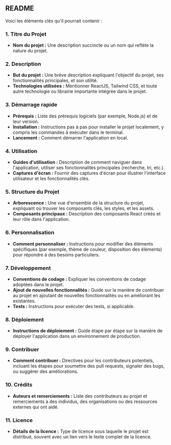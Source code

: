 ## README

Voici les éléments clés qu'il pourrait contenir :

### 1\. Titre du Projet

- **Nom du projet :** Une description succincte ou un nom qui reflète la nature du projet.

### 2\. Description

- **But du projet :** Une brève description expliquant l'objectif du projet, ses fonctionnalités principales, et son utilité.
- **Technologies utilisées :** Mentionner ReactJS, Tailwind CSS, et toute autre technologie ou librairie importante intégrée dans le projet.

### 3\. Démarrage rapide

- **Prérequis :** Liste des prérequis logiciels (par exemple, Node.js) et de leur version.
- **Installation :** Instructions pas à pas pour installer le projet localement, y compris les commandes à exécuter dans le terminal.
- **Lancement :** Comment démarrer l'application en local.

### 4\. Utilisation

- **Guides d'utilisation :** Description de comment naviguer dans l'application, utiliser ses fonctionnalités principales (recherche, tri, etc.).
- **Captures d'écran :** Fournir des captures d'écran pour illustrer l'interface utilisateur et les fonctionnalités clés.

### 5\. Structure du Projet

- **Arborescence :** Une vue d'ensemble de la structure du projet, expliquant où trouver les composants clés, les styles, et les assets.
- **Composants principaux :** Description des composants React créés et leur rôle dans l'application.

### 6\. Personnalisation

- **Comment personnaliser :** Instructions pour modifier des éléments spécifiques (par exemple, thème de couleur, disposition des éléments) pour répondre à des besoins particuliers.

### 7\. Développement

- **Conventions de codage :** Expliquer les conventions de codage adoptées dans le projet.
- **Ajout de nouvelles fonctionnalités :** Guide sur la manière de contribuer au projet en ajoutant de nouvelles fonctionnalités ou en améliorant les existantes.
- **Tests :** Instructions pour exécuter des tests, si applicable.

### 8\. Déploiement

- **Instructions de déploiement :** Guide étape par étape sur la manière de déployer l'application dans un environnement de production.

### 9\. Contribuer

- **Comment contribuer :** Directives pour les contributeurs potentiels, incluant les étapes pour soumettre des pull requests, signaler des bugs, ou suggérer des améliorations.

### 10\. Crédits

- **Auteurs et remerciements :** Liste des contributeurs au projet et remerciements à des individus, des organisations ou des ressources externes qui ont aidé.

### 11\. Licence

- **Détails de la licence :** Type de licence sous laquelle le projet est distribué, souvent avec un lien vers le texte complet de la licence.
